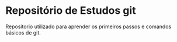 # Repositório de Estudos git

Repositorio utilizado para aprender os primeiros passos e comandos básicos de git.
